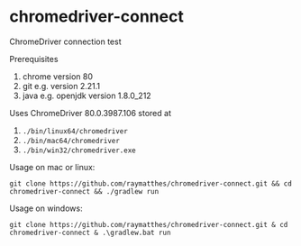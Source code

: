 # chromedriver-connect
ChromeDriver connection test

Prerequisites
1. chrome version 80
2. git e.g. version 2.21.1
3. java e.g. openjdk version 1.8.0_212 

Uses ChromeDriver 80.0.3987.106 stored at
1. `./bin/linux64/chromedriver`
2. `./bin/mac64/chromedriver`
3. `./bin/win32/chromedriver.exe`

Usage on mac or linux:
```
git clone https://github.com/raymatthes/chromedriver-connect.git && cd chromedriver-connect && ./gradlew run
```

Usage on windows:
```
git clone https://github.com/raymatthes/chromedriver-connect.git & cd chromedriver-connect & .\gradlew.bat run
```           
